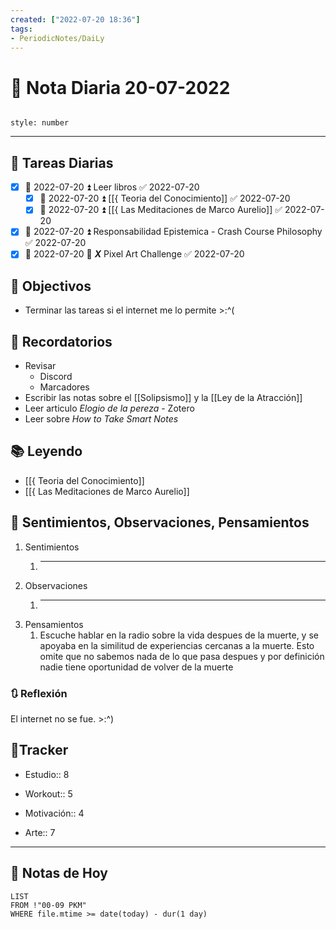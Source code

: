 ```yaml
---
created: ["2022-07-20 18:36"]
tags:
- PeriodicNotes/DaiLy
---
```


# 📅 Nota Diaria 20-07-2022
```toc

style: number

```

---
## 🔷 Tareas Diarias
- [x] 📅 2022-07-20 ⏫  Leer libros ✅ 2022-07-20
	- [x] 📅 2022-07-20 ⏫ [[{ Teoria del Conocimiento]] ✅ 2022-07-20
	- [x] 📅 2022-07-20 ⏫ [[{ Las Meditaciones de Marco Aurelio]] ✅ 2022-07-20
- [x] 📅 2022-07-20 ⏫ Responsabilidad Epistemica - Crash Course Philosophy ✅ 2022-07-20
- [x] 📅 2022-07-20 🔼 ***X*** Pixel Art Challenge ✅ 2022-07-20

## 🎯 Objectivos
- Terminar las tareas si el internet me lo permite >:^(
## 📕 Recordatorios
- Revisar
	- Discord
	- Marcadores
- Escribir las notas sobre el [[Solipsismo]] y la [[Ley de la Atracción]]
- Leer articulo *Elogio de la pereza* - Zotero
- Leer sobre *How to Take Smart Notes*
## 📚 Leyendo
- [[{ Teoria del Conocimiento]]
- [[{ Las Meditaciones de Marco Aurelio]]
## 💬 Sentimientos, Observaciones, Pensamientos 
1. Sentimientos
	1. ---
2. Observaciones
	1. ---
3. Pensamientos
	1. Escuche hablar en la radio sobre la vida despues de la muerte, y se apoyaba en la similitud de experiencias cercanas a la muerte. Esto omite que no sabemos nada de lo que pasa despues y por definición nadie tiene oportunidad de volver de la muerte
### 🔃 Reflexión
El internet no se fue. >:^)

## 🔷Tracker

- Estudio:: 8

- Workout:: 5

- Motivación:: 4

- Arte:: 7
---

## 📅 Notas de Hoy
```dataview
LIST 
FROM !"00-09 PKM" 
WHERE file.mtime >= date(today) - dur(1 day)
```